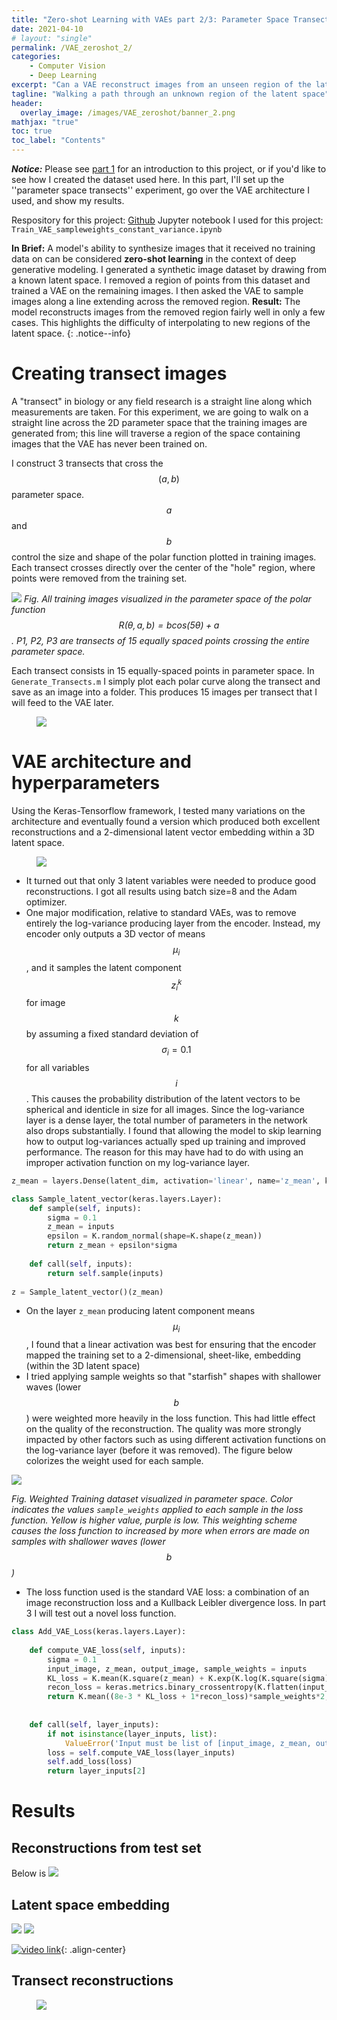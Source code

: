 ```yaml
--- 
title: "Zero-shot Learning with VAEs part 2/3: Parameter Space Transects"
date: 2021-04-10
# layout: "single"
permalink: /VAE_zeroshot_2/
categories:
    - Computer Vision
    - Deep Learning
excerpt: "Can a VAE reconstruct images from an unseen region of the latent space?"
tagline: "Walking a path through an unknown region of the latent space"
header:
  overlay_image: /images/VAE_zeroshot/banner_2.png
mathjax: "true"
toc: true
toc_label: "Contents"
---
```


***Notice:*** Please see [part 1](/VAE_zeroshot_1/) for an introduction to this project, or if you'd like to see how I created the dataset used here. In this part, I'll set up the ''parameter space transects'' experiment, go over the VAE architecture I used, and show my results. 

Respository for this project: [Github](https://github.com/M-Lin-DM/VAE-zeroshot-learning)
Jupyter notebook I used for this project: `Train_VAE_sampleweights_constant_variance.ipynb`

**In Brief:** A model's ability to synthesize images that it received no training data on can be considered **zero-shot learning** in the context of deep generative modeling. I generated a synthetic image dataset by drawing from a known latent space. I removed a region of points from this dataset and trained a VAE on the remaining images. I then asked the VAE to sample images along a line extending across the removed region. **Result:** The model reconstructs images from the removed region fairly well in only a few cases. This highlights the difficulty of interpolating to new regions of the latent space.
{: .notice--info}

# Creating transect images
A "transect" in biology or any field research is a straight line along which measurements are taken. For this experiment, we are going to walk on a straight line across the 2D parameter space that the training images are generated from; this line will traverse a region of the space containing images that the VAE has never been trained on. 

I construct 3 transects that cross the $$(a,b)$$ parameter space. $$a$$ and $$b$$ control the size and shape of the polar function plotted in training images. Each transect crosses directly over the center of the "hole" region, where points were removed from the training set. 

![](/images/VAE_zeroshot/PTransects.png)
*Fig. All training images visualized in the parameter space of the polar function $$R(\theta, a, b) = b cos(5 \theta) + a$$. P1, P2, P3 are transects of 15 equally spaced points crossing the entire parameter space.*

Each transect consists in 15 equally-spaced points in parameter space. In `Generate_Transects.m` I simply plot each polar curve along the transect and save as an image into a folder. This produces 15 images per transect that I will feed to the VAE later.


<figure>
	<a href="/images/VAE_zeroshot/Transects_nopred.jpg"><img src="/images/VAE_zeroshot/Transects_nopred.jpg"></a>
</figure>

# VAE architecture and hyperparameters
Using the Keras-Tensorflow framework, I tested many variations on the architecture and eventually found a version which produced both excellent reconstructions and a 2-dimensional latent vector embedding within a 3D latent space. 
<figure>
	<a href="/images/VAE_zeroshot/arch.png"><img src="/images/VAE_zeroshot/arch.png"></a>
</figure>

* It turned out that only 3 latent variables were needed to produce good reconstructions. I got all results using batch size=8 and the Adam optimizer.
* One major modification, relative to standard VAEs, was to remove entirely the log-variance producing layer from the encoder. Instead, my encoder only outputs a 3D vector of means $$\mu_i$$, and it samples the latent component $$z^k_i$$ for image $$k$$ by assuming a fixed standard deviation of $$\sigma_i = 0.1$$ for all variables $$i$$. This causes the probability distribution of the latent vectors to be spherical and identicle in size for all images. Since the log-variance layer is a dense layer, the total number of parameters in the network also drops substantially. I found that allowing the model to skip learning how to output log-variances actually sped up training and improved performance. The reason for this may have had to do with using an improper activation function on my log-variance layer. 

```python
z_mean = layers.Dense(latent_dim, activation='linear', name='z_mean', kernel_initializer='RandomNormal',  bias_initializer='zeros')(x)

class Sample_latent_vector(keras.layers.Layer):
    def sample(self, inputs):
        sigma = 0.1
        z_mean = inputs
        epsilon = K.random_normal(shape=K.shape(z_mean))
        return z_mean + epsilon*sigma
    
    def call(self, inputs):
        return self.sample(inputs)
    
z = Sample_latent_vector()(z_mean)
```

* On the layer `z_mean` producing latent component means $$\mu_i$$, I found that a linear activation was best for ensuring that the encoder mapped the training set to a 2-dimensional, sheet-like, embedding (within the 3D latent space)
* I tried applying sample weights so that "starfish" shapes with shallower waves (lower $$b$$) were weighted more heavily in the loss function. This had little effect on the quality of the reconstruction. The quality was more strongly impacted by other factors such as using different activation functions on the log-variance layer (before it was removed). The figure below colorizes the weight used for each sample.

![](/images/VAE_zeroshot/sample_weights.png)

*Fig. Weighted Training dataset visualized in parameter space. Color indicates the values `sample_weights` applied to each sample in the loss function. Yellow is higher value, purple is low. This weighting scheme causes the loss function to increased by more when errors are made on samples with shallower waves (lower $$b$$)*

* The loss function used is the standard VAE loss: a combination of an image reconstruction loss and a Kullback Leibler divergence loss. In part 3 I will test out a novel loss function.

```python
class Add_VAE_Loss(keras.layers.Layer):
    
    def compute_VAE_loss(self, inputs):
        sigma = 0.1
        input_image, z_mean, output_image, sample_weights = inputs
        KL_loss = K.mean(K.square(z_mean) + K.exp(K.log(K.square(sigma))) - K.log(K.square(sigma)) - 1, axis=1)
        recon_loss = keras.metrics.binary_crossentropy(K.flatten(input_image), K.flatten(output_image))
        return K.mean((8e-3 * KL_loss + 1*recon_loss)*sample_weights*2, axis=1) #sample weight is provided as an output from the dataset (generator)
        
        
    def call(self, layer_inputs):
        if not isinstance(layer_inputs, list):
            ValueError('Input must be list of [input_image, z_mean, output_image]')
        loss = self.compute_VAE_loss(layer_inputs)
        self.add_loss(loss)
        return layer_inputs[2]
```

# Results

## Reconstructions from test set
Below is 
![](/images/VAE_zeroshot/punctured_validation_preds.png)

## Latent space embedding
![](/images/VAE_zeroshot/banner.png)
![](/images/VAE_zeroshot/mu_embedding_annotated.png)


[![video link](/images/VAE_zeroshot/mu_embedding_thumb_resize.png)](https://www.youtube.com/watch?v=uo8HXx9Ik7k "video"){: .align-center}

## Transect reconstructions

<figure>
	<a href="/images/VAE_zeroshot/Transects_xk_cap_resize.png"><img src="/images/VAE_zeroshot/Transects_xk_cap_resize.png"></a>
</figure>